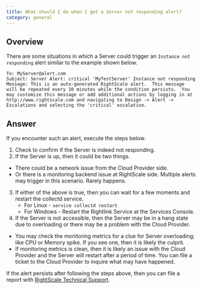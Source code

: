 ```yaml
---
title: What should I do when I get a Server not responding alert?
category: general
---
```


## Overview

There are some situations in which a Server could trigger an `Instance not responding` alert similar to the example shown below.

~~~
To: MyServer@alert.com
Subject: Server Alert: critical 'MyTestServer' Instance not responding
Message: This is an auto-generated RightScale alert.  This message will be repeated every 10 minutes while the condition persists.  You may customize this message or add additional actions by logging in at http://www.rightscale.com and navigating to Design -> Alert -> Escalations and selecting the 'critical' escalation.
~~~

## Answer

If you encounter such an alert, execute the steps below.

1. Check to confirm if the Server is indeed not responding.
2. If the Server is up, then it could be two things.
  * There could be a network issue from the Cloud Provider side.
  * Or there is a monitoring backend issue at RightScale side. Multiple alerts may trigger in this scenario. Rarely happens.
3. If either of the above is true, then you can wait for a few moments and restart the collectd service.
   * For Linux - `service collectd restart`
   * For Windows - Restart the Rightlink Service at the Services Console.
4. If the Server is not accessible, then the Server may be in a hang state due to overloading or there may be a problem with the Cloud Provider.
  * You may check the monitoring metrics for a clue for Server overloading; like CPU or Memory spike. If you see one, then it is likely the culprit.
  * If monitoring metrics is clean, then it is likely an issue with the Cloud Provider and the Server will restart after a period of time. You can file a ticket to the Cloud Provider to inquire what may have happened.

If the alert persists after following the steps above, then you can file a report with [RightScale Technical Support](mailto:support@rightscale.com).
